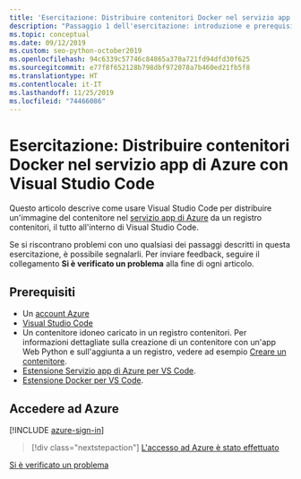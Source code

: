```yaml
---
title: 'Esercitazione: Distribuire contenitori Docker nel servizio app di Azure con Visual Studio Code'
description: "Passaggio 1 dell'esercitazione: introduzione e prerequisiti."
ms.topic: conceptual
ms.date: 09/12/2019
ms.custom: seo-python-october2019
ms.openlocfilehash: 94c6339c57746c84865a370a721fd94dfd30f625
ms.sourcegitcommit: e77f8f652128b798dbf972078a7b460ed21fb5f8
ms.translationtype: HT
ms.contentlocale: it-IT
ms.lasthandoff: 11/25/2019
ms.locfileid: "74466086"
---
```

# <a name="tutorial-deploy-docker-containers-to-azure-app-service-with-visual-studio-code"></a>Esercitazione: Distribuire contenitori Docker nel servizio app di Azure con Visual Studio Code

Questo articolo descrive come usare Visual Studio Code per distribuire un'immagine del contenitore nel [servizio app di Azure](https://azure.microsoft.com/services/app-service/containers/) da un registro contenitori, il tutto all'interno di Visual Studio Code.

Se si riscontrano problemi con uno qualsiasi dei passaggi descritti in questa esercitazione, è possibile segnalarli. Per inviare feedback, seguire il collegamento **Si è verificato un problema** alla fine di ogni articolo.

## <a name="prerequisites"></a>Prerequisiti

- Un [account Azure](https://azure.microsoft.com/free/?utm_source=campaign&utm_campaign=vscode-tutorial-docker-extension&mktingSource=vscode-tutorial-docker-extension)
- [Visual Studio Code](https://code.visualstudio.com/)
- Un contenitore idoneo caricato in un registro contenitori. Per informazioni dettagliate sulla creazione di un contenitore con un'app Web Python e sull'aggiunta a un registro, vedere ad esempio [Creare un contenitore](https://code.visualstudio.com/docs/python/tutorial-create-containers).
- [Estensione Servizio app di Azure per VS Code](https://marketplace.visualstudio.com/items?itemName=ms-azuretools.vscode-azureappservice).
- [Estensione Docker per VS Code](https://marketplace.visualstudio.com/items?itemName=ms-azuretools.vscode-docker).

## <a name="sign-in-to-azure"></a>Accedere ad Azure

[!INCLUDE [azure-sign-in](includes/azure-sign-in.md)]

> [!div class="nextstepaction"]
> [L'accesso ad Azure è stato effettuato](tutorial-deploy-containers-02.md)

[Si è verificato un problema](https://www.research.net/r/PWZWZ52?tutorial=vscode-appservice-containers&step=01-verify-prerequisites)
